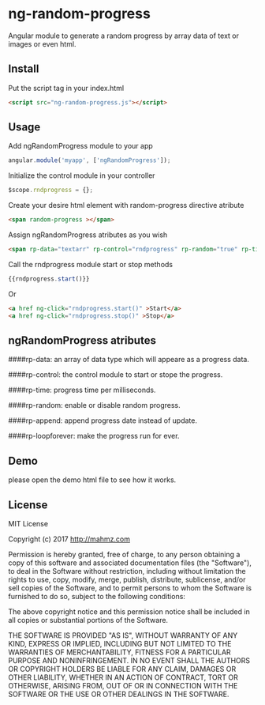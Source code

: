# ng-random-progress
Angular module to generate a random progress by array data of text or images or even html.

## Install
Put the script tag in your index.html
```html
<script src="ng-random-progress.js"></script>
```

## Usage

Add ngRandomProgress module to your app
```javascript
angular.module('myapp', ['ngRandomProgress']);
```

Initialize the control module in your controller
```javascript
$scope.rndprogress = {};
```

Create your desire html element with random-progress directive atribute
```html
<span random-progress ></span>  
```

Assign ngRandomProgress atributes as you wish
```html
<span rp-data="textarr" rp-control="rndprogress" rp-random="true" rp-time="100"  random-progress ></span>  
```

Call the rndprogress module start or stop methods
```javascript
{{rndprogress.start()}}
```
Or
```html
<a href ng-click="rndprogress.start()" >Start</a>
<a href ng-click="rndprogress.stop()" >Stop</a>
```

## ngRandomProgress atributes
####rp-data:
an array of data type which will appeare as a progress data.

####rp-control:
the control module to start or stope the progress.

####rp-time:
progress time per milliseconds.

####rp-random:
enable or disable random progress.

####rp-append:
append progress date instead of update.

####rp-loopforever:
make the progress run for ever.

## Demo
please open the demo html file to see how it works.


## License
MIT License

Copyright (c) 2017 http://mahmz.com

Permission is hereby granted, free of charge, to any person obtaining a copy
of this software and associated documentation files (the "Software"), to deal
in the Software without restriction, including without limitation the rights
to use, copy, modify, merge, publish, distribute, sublicense, and/or sell
copies of the Software, and to permit persons to whom the Software is
furnished to do so, subject to the following conditions:

The above copyright notice and this permission notice shall be included in all
copies or substantial portions of the Software.

THE SOFTWARE IS PROVIDED "AS IS", WITHOUT WARRANTY OF ANY KIND, EXPRESS OR
IMPLIED, INCLUDING BUT NOT LIMITED TO THE WARRANTIES OF MERCHANTABILITY,
FITNESS FOR A PARTICULAR PURPOSE AND NONINFRINGEMENT. IN NO EVENT SHALL THE
AUTHORS OR COPYRIGHT HOLDERS BE LIABLE FOR ANY CLAIM, DAMAGES OR OTHER
LIABILITY, WHETHER IN AN ACTION OF CONTRACT, TORT OR OTHERWISE, ARISING FROM,
OUT OF OR IN CONNECTION WITH THE SOFTWARE OR THE USE OR OTHER DEALINGS IN THE
SOFTWARE.
